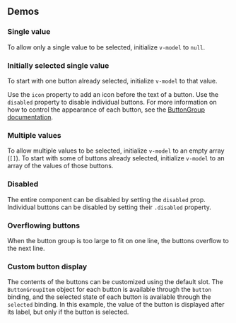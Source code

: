 <script setup>
import SingleValueToggleButtonGroup from '@/../component-demos/toggle-button-group/examples/SingleValueToggleButtonGroup.vue';
import InitiallySelectedSingleValueToggleButtonGroup from '@/../component-demos/toggle-button-group/examples/InitiallySelectedSingleValueToggleButtonGroup.vue';
import MultiValueToggleButtonGroup from '@/../component-demos/toggle-button-group/examples/MultiValueToggleButtonGroup.vue';
import DisabledToggleButtonGroup from '@/../component-demos/toggle-button-group/examples/DisabledToggleButtonGroup.vue';
import MaximumToggleButtonGroup from '@/../component-demos/toggle-button-group/examples/MaximumToggleButtonGroup.vue';
import ToggleButtonGroupWithSlot from '@/../component-demos/toggle-button-group/examples/ToggleButtonGroupWithSlot.vue';
</script>

## Demos

### Single value
To allow only a single value to be selected, initialize `v-model` to `null`.

<cdx-demo-wrapper :force-reset="true" :force-controls="true">
<template v-slot:demo>
<single-value-toggle-button-group />
</template>

<template v-slot:code>

:::code-group

<<< @/../component-demos/toggle-button-group/examples/SingleValueToggleButtonGroup.vue [NPM]

<<< @/../component-demos/toggle-button-group/examples-mw/SingleValueToggleButtonGroup.vue [MediaWiki]

:::

</template>
</cdx-demo-wrapper>

### Initially selected single value
To start with one button already selected, initialize `v-model` to that value.

Use the `icon` property to add an icon before the text of a button. Use the `disabled` property
to disable individual buttons. For more information on how to control the appearance of each
button, see the [ButtonGroup documentation](./button-group).

<cdx-demo-wrapper :force-reset="true">
<template v-slot:demo>
<initially-selected-single-value-toggle-button-group />
</template>

<template v-slot:code>

:::code-group

<<< @/../component-demos/toggle-button-group/examples/InitiallySelectedSingleValueToggleButtonGroup.vue [NPM]

<<< @/../component-demos/toggle-button-group/examples-mw/InitiallySelectedSingleValueToggleButtonGroup.vue [MediaWiki]

:::

</template>
</cdx-demo-wrapper>


### Multiple values
To allow multiple values to be selected, initialize `v-model` to an empty array (`[]`). To start
with some of buttons already selected, initialize `v-model` to an array of the values of those
buttons.

<cdx-demo-wrapper :force-reset="true">
<template v-slot:demo>
<multi-value-toggle-button-group />
</template>

<template v-slot:code>

:::code-group

<<< @/../component-demos/toggle-button-group/examples/MultiValueToggleButtonGroup.vue [NPM]

<<< @/../component-demos/toggle-button-group/examples-mw/MultiValueToggleButtonGroup.vue [MediaWiki]

:::

</template>
</cdx-demo-wrapper>

### Disabled
The entire component can be disabled by setting the `disabled` prop. Individual buttons can be
disabled by setting their `.disabled` property.

<cdx-demo-wrapper>
<template v-slot:demo>
<disabled-toggle-button-group />
</template>

<template v-slot:code>

:::code-group

<<< @/../component-demos/toggle-button-group/examples/DisabledToggleButtonGroup.vue [NPM]

<<< @/../component-demos/toggle-button-group/examples-mw/DisabledToggleButtonGroup.vue [MediaWiki]

:::

</template>
</cdx-demo-wrapper>

### Overflowing buttons
When the button group is too large to fit on one line, the buttons overflow to the next line.

<cdx-demo-wrapper>
<template v-slot:demo>
<maximum-toggle-button-group />
</template>

<template v-slot:code>

:::code-group

<<< @/../component-demos/toggle-button-group/examples/MaximumToggleButtonGroup.vue [NPM]

<<< @/../component-demos/toggle-button-group/examples-mw/MaximumToggleButtonGroup.vue [MediaWiki]

:::

</template>
</cdx-demo-wrapper>

### Custom button display
The contents of the buttons can be customized using the default slot. The `ButtonGroupItem` object
for each button is available through the `button` binding, and the selected state of each button is
available through the `selected` binding. In this example, the value of the button is displayed
after its label, but only if the button is selected.

<cdx-demo-wrapper :force-reset="true">
<template v-slot:demo>
<toggle-button-group-with-slot />
</template>

<template v-slot:code>

:::code-group

<<< @/../component-demos/toggle-button-group/examples/ToggleButtonGroupWithSlot.vue [NPM]

<<< @/../component-demos/toggle-button-group/examples-mw/ToggleButtonGroupWithSlot.vue [MediaWiki]

:::

</template>
</cdx-demo-wrapper>